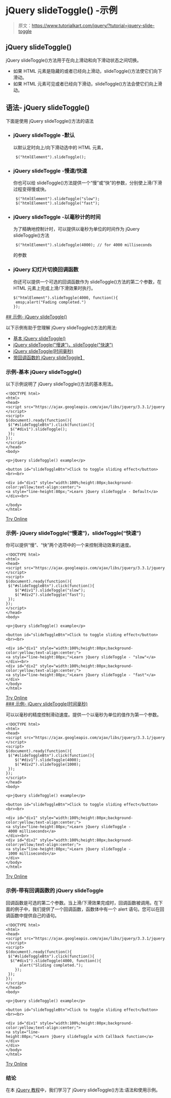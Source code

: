 # jQuery slideToggle() -示例

> 原文：<https://www.tutorialkart.com/jquery/?tutorial=jquery-slide-toggle>

## jQuery slideToggle()

jQuery slideToggle()方法用于在向上滑动和向下滑动状态之间切换。

*   如果 HTML 元素是隐藏的或者已经向上滑动，slideToggle()方法使它们向下滑动。
*   如果 HTML 元素可见或者已经向下滑动，slideToggle()方法会使它们向上滑动。

## 语法- jQuery slideToggle()

下面是使用 jQuery slideToggle()方法的语法

*   ### jQuery slideToggle -默认

    以默认定时向上/向下滑动选中的 HTML 元素，

    ```
     $("htmlElement").slideToggle();
    ```

*   ### jQuery slideToggle -慢速/快速

    你也可以给 slideToggle()方法提供一个“慢”或“快”的参数，分别使上滑/下滑过程变得慢或快。

    ```
     $("htmlElement").slideToggle("slow");
     $("htmlElement").slideToggle("fast");
    ```

*   ### jQuery slideToggle -以毫秒计的时间

    为了精确地控制计时，可以提供以毫秒为单位的时间作为 jQuery slideToggle()方法

    ```
     $("htmlElement").slideToggle(4000); // for 4000 milliseconds
    ```

    的参数
*   ### jQuery 幻灯片切换回调函数

    你还可以提供一个可选的回调函数作为 slideToggle()方法的第二个参数，在 HTML 元素上完成上滑/下滑效果时执行。

    ```
    $("htmlElement").slideToggle(4000, function(){
     emsp;alert("Fading completed.")
    });
    ```

 <ins class="adsbygoogle" style="display:block" data-ad-client="ca-pub-8595878917823362" data-ad-slot="4118588382" data-ad-format="auto" data-full-width-responsive="true">## 示例- jQuery slideToggle()

以下示例有助于您理解 jQuery slideToggle()方法的用法:

*   [基本 jQuery slideToggle()](#example_1)
*   [jQuery slideToggle("慢速")，slideToggle("快速")](#example_2)
*   [jQuery slideToggle(时间毫秒)](#example_3)
*   [带回调函数的 jQuery slideToggle】](#example_4)

### 示例-基本 jQuery slideToggle()

以下示例说明了 jQuery slideToggle()方法的基本用法。

```
<!DOCTYPE html>
<html>
<head>
<script src="https://ajax.googleapis.com/ajax/libs/jquery/3.3.1/jquery.min.js"></script>
<script>
$(document).ready(function(){
 $("#slideToggleBtn").click(function(){
  $("#div1").slideToggle();
 });
});
</script>
</head>
<body>

<p>jQuery slideToggle() example</p>

<button id="slideToggleBtn">Click to toggle sliding effect</button><br><br>

<div id="div1" style="width:100%;height:80px;background-color:yellow;text-align:center;">
<a style="line-height:80px;">Learn jQuery slideToggle - Default</a>
</div><br>

</body>
</html>
```

[Try Online](https://www.tutorialkart.com/try-jquery-online.php/?example=jquery-slide-toggle-1)

### 示例- jQuery slideToggle(“慢速”)，slideToggle(“快速”)

你可以提供“慢”、“快”两个选项中的一个来控制滑动效果的速度。

```
<!DOCTYPE html>
<html>
<head>
<script src="https://ajax.googleapis.com/ajax/libs/jquery/3.3.1/jquery.min.js"></script>
<script>
$(document).ready(function(){
 $("#slideToggleBtn").click(function(){
    $("#div1").slideToggle("slow");
    $("#div2").slideToggle("fast");
 });
});
</script>
</head>
<body>

<p>jQuery slideToggle() example</p>

<button id="slideToggleBtn">Click to toggle sliding effect</button><br><br>

<div id="div1" style="width:100%;height:80px;background-color:yellow;text-align:center;">
<a style="line-height:80px;">Learn jQuery slideToggle - "slow"</a>
</div><br>
<div id="div2" style="width:100%;height:80px;background-color:yellow;text-align:center;">
<a style="line-height:80px;">Learn jQuery slideToggle - "fast"</a>
</div>
</body>
</html>

```

[Try Online](https://www.tutorialkart.com/try-jquery-online.php/?example=jquery-slide-toggle-2) <ins class="adsbygoogle" style="display:block" data-ad-client="ca-pub-8595878917823362" data-ad-slot="4118588382" data-ad-format="auto" data-full-width-responsive="true">### 示例- jQuery slideToggle(时间毫秒)

可以以毫秒的精度控制滑动速度。提供一个以毫秒为单位的值作为第一个参数。

```
<!DOCTYPE html>
<html>
<head>
<script src="https://ajax.googleapis.com/ajax/libs/jquery/3.3.1/jquery.min.js"></script>
<script>
$(document).ready(function(){
 $("#slideToggleBtn").click(function(){
    $("#div1").slideToggle(4000);
    $("#div2").slideToggle(1000);
 });
});
</script>
</head>
<body>

<p>jQuery slideToggle() example</p>

<button id="slideToggleBtn">Click to toggle sliding effect</button><br><br>

<div id="div1" style="width:100%;height:80px;background-color:yellow;text-align:center;">
<a style="line-height:80px;">Learn jQuery slideToggle - 4000 milliseconds</a>
</div><br>
<div id="div2" style="width:100%;height:80px;background-color:yellow;text-align:center;">
<a style="line-height:80px;">Learn jQuery slideToggle - 1000 milliseconds</a>
</div>
</body>
</html>

```

[Try Online](https://www.tutorialkart.com/try-jquery-online.php/?example=jquery-slide-toggle-3)

### 示例-带有回调函数的 jQuery slideToggle

回调函数是可选的第二个参数。当上滑/下滑效果完成时，回调函数被调用。在下面的例子中，我们提供了一个回调函数，函数体中有一个 alert 语句。您可以在回调函数中提供自己的语句。

```
<!DOCTYPE html>
<html>
<head>
<script src="https://ajax.googleapis.com/ajax/libs/jquery/3.3.1/jquery.min.js"></script>
<script>
$(document).ready(function(){
 $("#slideToggleBtn").click(function(){
  $("#div1").slideToggle(4000, function(){
      alert("Sliding completed.");
    });
 });
});
</script>
</head>
<body>

<p>jQuery slideToggle() example</p>

<button id="slideToggleBtn">Click to toggle sliding effect</button><br><br>

<div id="div1" style="width:100%;height:80px;background-color:yellow;text-align:center;">
<a style="line-height:80px;">Learn jQuery slideToggle with Callback function</a>
</div>
</div>
</body>
</html>
```

[Try Online](https://www.tutorialkart.com/try-jquery-online.php/?example=jquery-slide-toggle-4)</ins>

### 结论

在本 [jQuery 教程](https://www.tutorialkart.com/jquery/)中，我们学习了 jQuery slideToggle()方法:语法和使用示例。</ins>